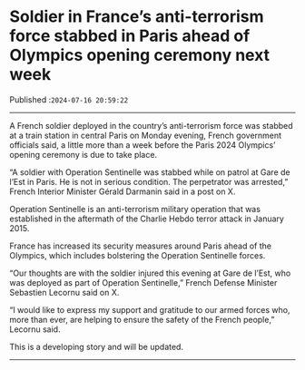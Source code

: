 # Soldier in France’s anti-terrorism force stabbed in Paris ahead of Olympics opening ceremony next week

Published :`2024-07-16 20:59:22`

---

A French soldier deployed in the country’s anti-terrorism force was stabbed at a train station in central Paris on Monday evening, French government officials said, a little more than a week before the Paris 2024 Olympics’ opening ceremony is due to take place.

“A soldier with Operation Sentinelle was stabbed while on patrol at Gare de l’Est in Paris. He is not in serious condition. The perpetrator was arrested,” French Interior Minister Gérald Darmanin said in a post on X.

Operation Sentinelle is an anti-terrorism military operation that was established in the aftermath of the Charlie Hebdo terror attack in January 2015.

France has increased its security measures around Paris ahead of the Olympics, which includes bolstering the Operation Sentinelle forces.

“Our thoughts are with the soldier injured this evening at Gare de l’Est, who was deployed as part of Operation Sentinelle,” French Defense Minister Sebastien Lecornu said on X.

“I would like to express my support and gratitude to our armed forces who, more than ever, are helping to ensure the safety of the French people,” Lecornu said.

This is a developing story and will be updated.

---

